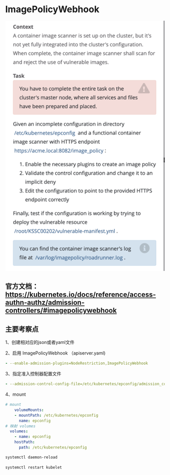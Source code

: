 # ImagePolicyWebhook

![1](../images/1.png)

## 官方文档：https://kubernetes.io/docs/reference/access-authn-authz/admission-controllers/#imagepolicywebhook

## 主要考察点

1、创建相对应的json或者yaml文件

2、启用 ImagePolicyWebhook （apiserver.yaml)
```yaml
- --enable-admission-plugins=NodeRestriction,ImagePolicyWebhook
```

3、指定准入控制器配置文件
```yaml
- --admission-control-config-file=/etc/kubernetes/epconfig/admission_configuration.json
```

4、mount
```yaml
# mount
    volumeMounts:
    - mountPath: /etc/kubernetes/epconfig
      name: epconfig
# 映射 volumes      
  volumes:
    - name: epconfig
    hostPath:
      path: /etc/kubernetes/epconfig
```

```shell
systemctl daemon-reload

systemctl restart kubelet
```